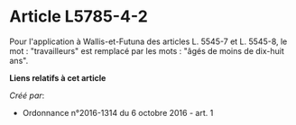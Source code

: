 # Article L5785-4-2

Pour l'application à Wallis-et-Futuna des articles L. 5545-7 et L. 5545-8, le mot : "travailleurs" est remplacé par les
mots : "âgés de moins de dix-huit ans".

**Liens relatifs à cet article**

_Créé par_:

  - Ordonnance n°2016-1314 du 6 octobre 2016 - art. 1
